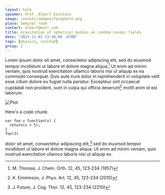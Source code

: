 ```yaml
---
layout: talk
speaker: Prof. Albert Einstein
image: /assets/images/facephoto.png
place: Seminar room
contact: albert@mail.com
title: Gravitation of spherical bodies on random cosmic fields
date: "2023-11-03 13:30:00 -0700"
tags: [physics, invited]
group: 2
---
```


Lorem ipsum dolor sit amet, consectetur adipiscing elit, sed do eiusmod tempor incididunt 
ut labore et dolore magna aliqua.[^cite1] Ut enim ad minim veniam, quis nostrud exercitation ullamco 
laboris nisi ut aliquip ex ea commodo consequat. Duis aute irure dolor in reprehenderit in 
voluptate velit esse cillum dolore eu fugiat nulla pariatur. Excepteur sint occaecat cupidatat 
non proident, sunt in culpa qui officia deserunt[^cite2] mollit anim id est laborum.
<!--more-->

![Plot](https://upload.wikimedia.org/wikipedia/commons/9/9f/Integral_example.svg)

Here's a code chunk:

~~~
var foo = function(x) {
  return(x + 5);
}
foo(3)
~~~

dolor sit amet, consectetur adipiscing elit,[^cite3] sed do eiusmod tempor incididunt 
ut labore et dolore magna aliqua. Ut enim ad minim veniam, quis nostrud 
exercitation ullamco laboris nisi ut aliquip ex.

[^cite1]: M. Thomas, J. Chem. Orth. 12, 45, 123-234 (1957)
[^cite2]: K. Emminson, J. Phys. Art. 12, 45, 123-234 (2010)
[^cite3]: J. Future, J. Cog. Thor. 12, 45, 123-234 (2210)
